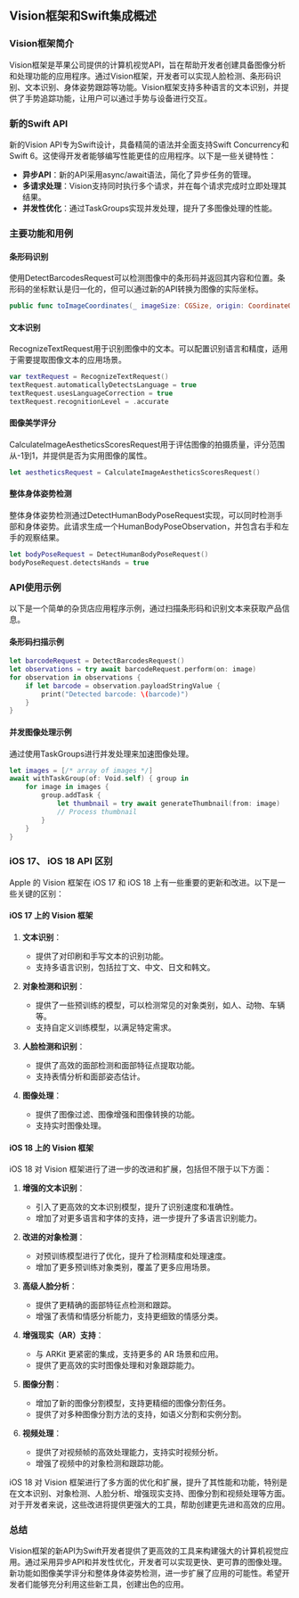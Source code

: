 ## Vision框架和Swift集成概述

### Vision框架简介

Vision框架是苹果公司提供的计算机视觉API，旨在帮助开发者创建具备图像分析和处理功能的应用程序。通过Vision框架，开发者可以实现人脸检测、条形码识别、文本识别、身体姿势跟踪等功能。Vision框架支持多种语言的文本识别，并提供了手势追踪功能，让用户可以通过手势与设备进行交互。

### 新的Swift API

新的Vision API专为Swift设计，具备精简的语法并全面支持Swift Concurrency和Swift 6。这使得开发者能够编写性能更佳的应用程序。以下是一些关键特性：

- **异步API**：新的API采用async/await语法，简化了异步任务的管理。
- **多请求处理**：Vision支持同时执行多个请求，并在每个请求完成时立即处理其结果。
- **并发性优化**：通过TaskGroups实现并发处理，提升了多图像处理的性能。

### 主要功能和用例

#### 条形码识别

使用DetectBarcodesRequest可以检测图像中的条形码并返回其内容和位置。条形码的坐标默认是归一化的，但可以通过新的API转换为图像的实际坐标。

```swift
public func toImageCoordinates(_ imageSize: CGSize, origin: CoordinateOrigin = .lowerLeft) -> CGRect
```

#### 文本识别

RecognizeTextRequest用于识别图像中的文本。可以配置识别语言和精度，适用于需要提取图像文本的应用场景。

```swift
var textRequest = RecognizeTextRequest()
textRequest.automaticallyDetectsLanguage = true
textRequest.usesLanguageCorrection = true
textRequest.recognitionLevel = .accurate
```

#### 图像美学评分

CalculateImageAestheticsScoresRequest用于评估图像的拍摄质量，评分范围从-1到1，并提供是否为实用图像的属性。

```swift
let aestheticsRequest = CalculateImageAestheticsScoresRequest()
```

#### 整体身体姿势检测

整体身体姿势检测通过DetectHumanBodyPoseRequest实现，可以同时检测手部和身体姿势。此请求生成一个HumanBodyPoseObservation，并包含右手和左手的观察结果。

```swift
let bodyPoseRequest = DetectHumanBodyPoseRequest()
bodyPoseRequest.detectsHands = true
```

### API使用示例

以下是一个简单的杂货店应用程序示例，通过扫描条形码和识别文本来获取产品信息。

#### 条形码扫描示例

```swift
let barcodeRequest = DetectBarcodesRequest()
let observations = try await barcodeRequest.perform(on: image)
for observation in observations {
    if let barcode = observation.payloadStringValue {
        print("Detected barcode: \(barcode)")
    }
}
```

#### 并发图像处理示例

通过使用TaskGroups进行并发处理来加速图像处理。

```swift
let images = [/* array of images */]
await withTaskGroup(of: Void.self) { group in
    for image in images {
        group.addTask {
            let thumbnail = try await generateThumbnail(from: image)
            // Process thumbnail
        }
    }
}
```

### iOS 17、 iOS 18 API 区别

Apple 的 Vision 框架在 iOS 17 和 iOS 18 上有一些重要的更新和改进。以下是一些关键的区别：

#### iOS 17 上的 Vision 框架

1. **文本识别**：
   
   - 提供了对印刷和手写文本的识别功能。
   - 支持多语言识别，包括拉丁文、中文、日文和韩文。

2. **对象检测和识别**：
   
   - 提供了一些预训练的模型，可以检测常见的对象类别，如人、动物、车辆等。
   - 支持自定义训练模型，以满足特定需求。

3. **人脸检测和识别**：
   
   - 提供了高效的面部检测和面部特征点提取功能。
   - 支持表情分析和面部姿态估计。

4. **图像处理**：
   
   - 提供了图像过滤、图像增强和图像转换的功能。
   - 支持实时图像处理。

#### iOS 18 上的 Vision 框架

iOS 18 对 Vision 框架进行了进一步的改进和扩展，包括但不限于以下方面：

1. **增强的文本识别**：
   
   - 引入了更高效的文本识别模型，提升了识别速度和准确性。
   - 增加了对更多语言和字体的支持，进一步提升了多语言识别能力。

2. **改进的对象检测**：
   
   - 对预训练模型进行了优化，提升了检测精度和处理速度。
   - 增加了更多预训练对象类别，覆盖了更多应用场景。

3. **高级人脸分析**：
   
   - 提供了更精确的面部特征点检测和跟踪。
   - 增强了表情和情感分析能力，支持更细致的情感分类。

4. **增强现实（AR）支持**：
   
   - 与 ARKit 更紧密的集成，支持更多的 AR 场景和应用。
   - 提供了更高效的实时图像处理和对象跟踪能力。

5. **图像分割**：
   
   - 增加了新的图像分割模型，支持更精细的图像分割任务。
   - 提供了对多种图像分割方法的支持，如语义分割和实例分割。

6. **视频处理**：
   
   - 提供了对视频帧的高效处理能力，支持实时视频分析。
   - 增强了视频中的对象检测和跟踪功能。

iOS 18 对 Vision 框架进行了多方面的优化和扩展，提升了其性能和功能，特别是在文本识别、对象检测、人脸分析、增强现实支持、图像分割和视频处理等方面。对于开发者来说，这些改进将提供更强大的工具，帮助创建更先进和高效的应用。

### 总结

Vision框架的新API为Swift开发者提供了更高效的工具来构建强大的计算机视觉应用。通过采用异步API和并发性优化，开发者可以实现更快、更可靠的图像处理。新功能如图像美学评分和整体身体姿势检测，进一步扩展了应用的可能性。希望开发者们能够充分利用这些新工具，创建出色的应用。